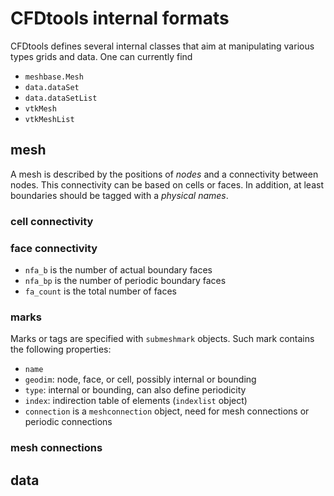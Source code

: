 # CFDtools internal formats

CFDtools defines several internal classes that aim at manipulating various types grids and data. One can currently find

- `meshbase.Mesh`
- `data.dataSet`
- `data.dataSetList`
- `vtkMesh`
- `vtkMeshList`

## mesh

A mesh is described by the positions of *nodes* and a connectivity between nodes. This connectivity can be based on cells or faces. In addition, at least boundaries should be tagged with a _physical names_.

### cell connectivity

### face connectivity

- `nfa_b` is the number of actual boundary faces
- `nfa_bp` is the number of periodic boundary faces
- `fa_count` is the total number of faces

### marks

Marks or tags are specified with `submeshmark` objects. Such mark contains the following properties:

- `name`
- `geodim`: node, face, or cell, possibly internal or bounding
- `type`: internal or bounding, can also define periodicity
- `index`: indirection table of elements (`indexlist` object)
- `connection` is a `meshconnection` object, need for mesh connections or periodic connections

### mesh connections


## data
